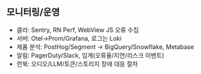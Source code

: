 ## 모니터링/운영

- 클라: Sentry, RN Perf, WebView JS 오류 수집
- 서버: Otel→Prom/Grafana, 로그는 Loki
- 제품 분석: PostHog/Segment → BigQuery/Snowflake, Metabase
- 알림: PagerDuty/Slack, 임계(오류율/지연/리스크 이벤트)
- 런북: 오디오/LLM/토큰/스토리지 장애 대응 절차
